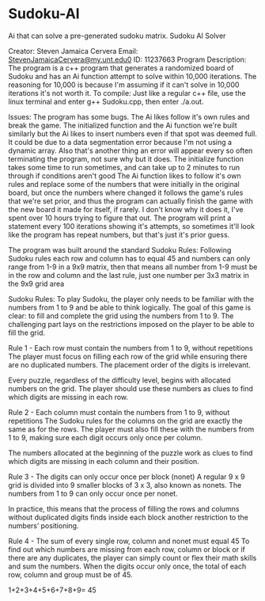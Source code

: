 # Sudoku-AI
Ai that can solve a pre-generated sudoku matrix.
Sudoku AI Solver

Creator: Steven Jamaica Cervera
Email: StevenJamaicaCervera@my.unt.edu0
ID: 11237663
Program Description:  The program is a c++ program that generates a randomized board of Sudoku and has an Ai function attempt to solve within 10,000 iterations. The reasoning for 10,000 is because I'm assuming if it can't solve in 10,000 iterations it's not worth it.
                      To compile: Just like a regular c++ file, use the linux terminal and enter g++ Sudoku.cpp, then enter ./a.out.

Issues:  The program has some bugs. The Ai likes follow it's own rules and break the game. The initialized function and the Ai function we're built similarly but the Ai likes to insert numbers even if that spot was deemed full. It could be due to a data segmentation error
          because I'm not using a dynamic array. Also that's another thing an error will appear every so often terminating the program, not sure why but it does.
          The initialize function takes some time to run sometimes, and can take up to 2 minutes to run through if conditions aren't good
          The Ai function likes to follow it's own rules and replace some of the numbers that were initially in the original board, but once the numbers where changed it follows the game's rules that we're set prior,
          and thus the program can actually finish the game with the new board it made for itself, if rarely. I don't know why it does it, I've spent over 10 hours trying to figure that out.
          The program will print a statement every 100 iterations showing it's attempts, so sometimes it'll look like the program has repeat numbers, but that's just it's prior guess.



The program was built around the standard Sudoku Rules:
Following Sudoku rules each row and column has to equal 45 and numbers can only range from 1-9 in a 9x9 matrix, then that means all number from 1-9 must be in the row and column and the last rule, just one number per 3x3 matrix in the 9x9 grid area

Sudoku Rules:
To play Sudoku, the player only needs to be familiar with the numbers from 1 to 9 and be able to think logically. The goal of this game is clear: to fill and complete the grid using the numbers from 1 to 9. The challenging part lays on the restrictions imposed on the player to be able to fill the grid.

Rule 1 - Each row must contain the numbers from 1 to 9, without repetitions
The player must focus on filling each row of the grid while ensuring there are no duplicated numbers. The placement order of the digits is irrelevant.

Every puzzle, regardless of the difficulty level, begins with allocated numbers on the grid. The player should use these numbers as clues to find which digits are missing in each row.

Rule 2 - Each column must contain the numbers from 1 to 9, without repetitions
The Sudoku rules for the columns on the grid are exactly the same as for the rows. The player must also fill these with the numbers from 1 to 9, making sure each digit occurs only once per column.

The numbers allocated at the beginning of the puzzle work as clues to find which digits are missing in each column and their position.

Rule 3 - The digits can only occur once per block (nonet)
A regular 9 x 9 grid is divided into 9 smaller blocks of 3 x 3, also known as nonets. The numbers from 1 to 9 can only occur once per nonet.

In practice, this means that the process of filling the rows and columns without duplicated digits finds inside each block another restriction to the numbers’ positioning.

Rule 4 - The sum of every single row, column and nonet must equal 45
To find out which numbers are missing from each row, column or block or if there are any duplicates, the player can simply count or flex their math skills and sum the numbers. When the digits occur only once, the total of each row, column and group must be of 45.

1+2+3+4+5+6+7+8+9= 45
